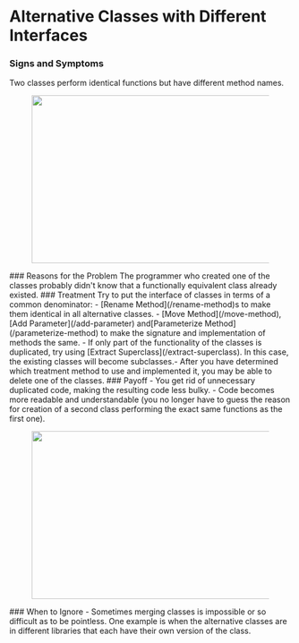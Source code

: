 # Alternative Classes with Different Interfaces

### Signs and Symptoms

Two classes perform identical functions but have different method names.
<figure class="image">

<img
src="https://refactoring.guru/images/refactoring/content/smells/alternative-classes-with-different-interfaces-01.png?id=e5fccb2e5390e0a62b5c9f56029bd361"
srcset="https://refactoring.guru/images/refactoring/content/smells/alternative-classes-with-different-interfaces-01-2x.png?id=00f0e52d679514e0c16e836e7cee5c24 2x"
width="500" height="300" />
</figure>
### Reasons for the Problem
The programmer who created one of the classes probably didn't know that a functionally equivalent class already existed.
### Treatment
Try to put the interface of classes in terms of a common denominator:
- [Rename Method](/rename-method)s to make them identical in all alternative classes.
- [Move Method](/move-method), [Add Parameter](/add-parameter) and[Parameterize Method](/parameterize-method) to make the signature and implementation of methods the same.
- If only part of the functionality of the classes is duplicated, try using [Extract Superclass](/extract-superclass). In this case, the existing classes will become subclasses.- After you have determined which treatment method to use and implemented it, you may be able to delete one of the classes.
### Payoff
- You get rid of unnecessary duplicated code, making the resulting code less bulky.
- Code becomes more readable and understandable (you no longer have to guess the reason for creation of a second class performing the exact same functions as the first one).
    
<figure class="image">
<img
src="https://refactoring.guru/images/refactoring/content/smells/alternative-classes-with-different-interfaces-02.png?id=669874e082965799a70076a120288c6a"
srcset="https://refactoring.guru/images/refactoring/content/smells/alternative-classes-with-different-interfaces-02-2x.png?id=db011d16b1dcea2e68d252eb435e63ef 2x"
loading="lazy" width="500" height="300" />
</figure>
### When to Ignore
- Sometimes merging classes is impossible or so difficult as to be pointless. One example is when the alternative classes are in different libraries that each have their own version of the class.
